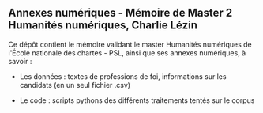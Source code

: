 ## Annexes numériques - Mémoire de Master 2 Humanités numériques, Charlie Lézin

Ce dépôt contient le mémoire validant le master Humanités numériques de l'École nationale des chartes - PSL, ainsi que ses annexes numériques, à savoir :

- Les données : textes de professions de foi, informations sur les candidats (en un seul fichier .csv)

- Le code : scripts pythons des différents traitements tentés sur le corpus